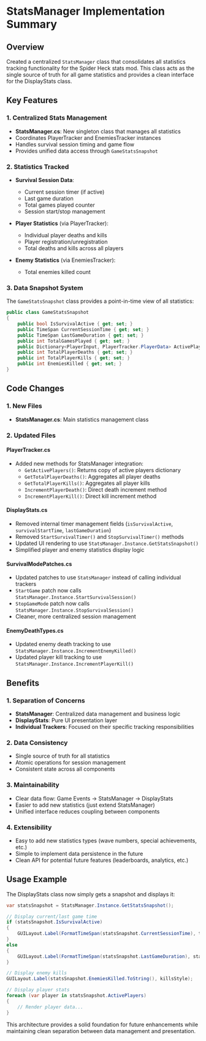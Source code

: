 # StatsManager Implementation Summary

## Overview
Created a centralized `StatsManager` class that consolidates all statistics tracking functionality for the Spider Heck stats mod. This class acts as the single source of truth for all game statistics and provides a clean interface for the DisplayStats class.

## Key Features

### 1. Centralized Stats Management
- **StatsManager.cs**: New singleton class that manages all statistics
- Coordinates PlayerTracker and EnemiesTracker instances
- Handles survival session timing and game flow
- Provides unified data access through `GameStatsSnapshot`

### 2. Statistics Tracked
- **Survival Session Data**:
  - Current session timer (if active)
  - Last game duration
  - Total games played counter
  - Session start/stop management

- **Player Statistics** (via PlayerTracker):
  - Individual player deaths and kills
  - Player registration/unregistration
  - Total deaths and kills across all players

- **Enemy Statistics** (via EnemiesTracker):
  - Total enemies killed count

### 3. Data Snapshot System
The `GameStatsSnapshot` class provides a point-in-time view of all statistics:
```csharp
public class GameStatsSnapshot
{
    public bool IsSurvivalActive { get; set; }
    public TimeSpan CurrentSessionTime { get; set; }
    public TimeSpan LastGameDuration { get; set; }
    public int TotalGamesPlayed { get; set; }
    public Dictionary<PlayerInput, PlayerTracker.PlayerData> ActivePlayers { get; set; }
    public int TotalPlayerDeaths { get; set; }
    public int TotalPlayerKills { get; set; }
    public int EnemiesKilled { get; set; }
}
```

## Code Changes

### 1. New Files
- **StatsManager.cs**: Main statistics management class

### 2. Updated Files

#### PlayerTracker.cs
- Added new methods for StatsManager integration:
  - `GetActivePlayers()`: Returns copy of active players dictionary
  - `GetTotalPlayerDeaths()`: Aggregates all player deaths
  - `GetTotalPlayerKills()`: Aggregates all player kills
  - `IncrementPlayerDeath()`: Direct death increment method
  - `IncrementPlayerKill()`: Direct kill increment method

#### DisplayStats.cs
- Removed internal timer management fields (`isSurvivalActive`, `survivalStartTime`, `lastGameDuration`)
- Removed `StartSurvivalTimer()` and `StopSurvivalTimer()` methods
- Updated UI rendering to use `StatsManager.Instance.GetStatsSnapshot()`
- Simplified player and enemy statistics display logic

#### SurvivalModePatches.cs
- Updated patches to use `StatsManager` instead of calling individual trackers
- `StartGame` patch now calls `StatsManager.Instance.StartSurvivalSession()`
- `StopGameMode` patch now calls `StatsManager.Instance.StopSurvivalSession()`
- Cleaner, more centralized session management

#### EnemyDeathTypes.cs
- Updated enemy death tracking to use `StatsManager.Instance.IncrementEnemyKilled()`
- Updated player kill tracking to use `StatsManager.Instance.IncrementPlayerKill()`

## Benefits

### 1. Separation of Concerns
- **StatsManager**: Centralized data management and business logic
- **DisplayStats**: Pure UI presentation layer
- **Individual Trackers**: Focused on their specific tracking responsibilities

### 2. Data Consistency
- Single source of truth for all statistics
- Atomic operations for session management
- Consistent state across all components

### 3. Maintainability
- Clear data flow: Game Events → StatsManager → DisplayStats
- Easier to add new statistics (just extend StatsManager)
- Unified interface reduces coupling between components

### 4. Extensibility
- Easy to add new statistics types (wave numbers, special achievements, etc.)
- Simple to implement data persistence in the future
- Clean API for potential future features (leaderboards, analytics, etc.)

## Usage Example

The DisplayStats class now simply gets a snapshot and displays it:

```csharp
var statsSnapshot = StatsManager.Instance.GetStatsSnapshot();

// Display current/last game time
if (statsSnapshot.IsSurvivalActive)
{
    GUILayout.Label(FormatTimeSpan(statsSnapshot.CurrentSessionTime), timerStyle);
}
else
{
    GUILayout.Label(FormatTimeSpan(statsSnapshot.LastGameDuration), statusStyle);
}

// Display enemy kills
GUILayout.Label(statsSnapshot.EnemiesKilled.ToString(), killsStyle);

// Display player stats
foreach (var player in statsSnapshot.ActivePlayers)
{
    // Render player data...
}
```

This architecture provides a solid foundation for future enhancements while maintaining clean separation between data management and presentation.
